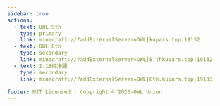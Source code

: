 ```yaml
---
sidebar: true
actions:
  - text: OWL 9th
    type: primary 
    link: minecraft://?addExternalServer=OWL|kupars.top:19132
  - text: OWL 8th
    type: secondary 
    link: minecraft://?addExternalServer=OWL|8.thkupars.top:19132
  - text: 1.18纯净服
    type: secondary 
    link: minecraft://?addExternalServer=OWL|8th.kupars.top:19133

footer: MIT Licensed | Copyright © 2023-OWL Union
---
```

